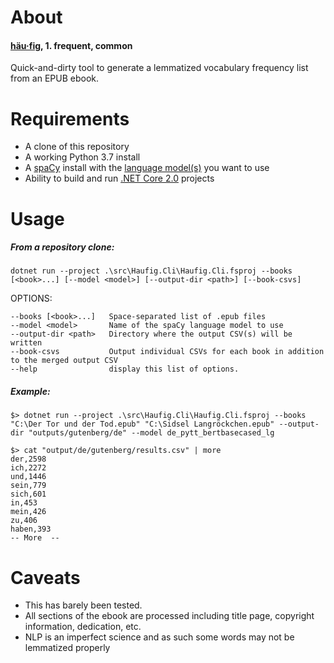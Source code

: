 # About
#### [**häu·fig**](https://en.wiktionary.org/wiki/h%C3%A4ufig), 1. frequent, common

Quick-and-dirty tool to generate a lemmatized vocabulary frequency list from an EPUB ebook.

# Requirements
* A clone of this repository
* A working Python 3.7 install
* A [spaCy](https://spacy.io/usage) install with the [language model(s)](https://spacy.io/models) you want to use
* Ability to build and run [.NET Core 2.0](https://dotnet.microsoft.com/download) projects

# Usage
##### From a repository clone:
    dotnet run --project .\src\Haufig.Cli\Haufig.Cli.fsproj --books [<book>...] [--model <model>] [--output-dir <path>] [--book-csvs]

OPTIONS:

    --books [<book>...]   Space-separated list of .epub files
    --model <model>       Name of the spaCy language model to use
    --output-dir <path>   Directory where the output CSV(s) will be written
    --book-csvs           Output individual CSVs for each book in addition to the merged output CSV
    --help                display this list of options.

##### Example:

    $> dotnet run --project .\src\Haufig.Cli\Haufig.Cli.fsproj --books "C:\Der Tor und der Tod.epub" "C:\Sidsel Langröckchen.epub" --output-dir "outputs/gutenberg/de" --model de_pytt_bertbasecased_lg

    $> cat "output/de/gutenberg/results.csv" | more
    der,2598
    ich,2272
    und,1446
    sein,779
    sich,601
    in,453
    mein,426
    zu,406
    haben,393
    -- More  --

# Caveats
* This has barely been tested.
* All sections of the ebook are processed including title page, copyright information, dedication, etc.
* NLP is an imperfect science and as such some words may not be lemmatized properly
